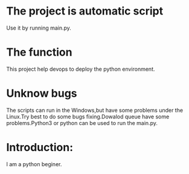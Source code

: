 # The project is automatic script
Use it by running main.py.
# The function
This project help devops to deploy the python environment.
# Unknow bugs
The scripts can run in the Windows,but have some problems under the Linux.Try best to do some bugs fixing.Dowalod queue have some problems.Python3 or python can be used to run the main.py.
# Introduction:
I am a python beginer.
